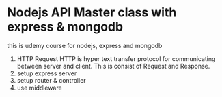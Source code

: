 # Nodejs API Master class with express & mongodb

this is udemy course for nodejs, express and mongodb

1. HTTP Request
   HTTP is hyper text transfer protocol for communicating between server and client. This is consist of Request and Response.
2. setup express server
3. setup router & controller
4. use middleware
